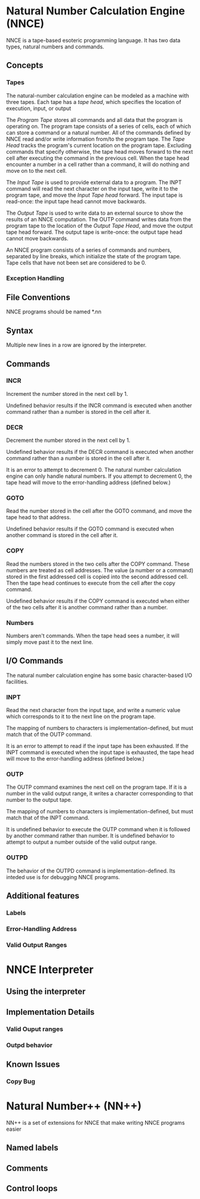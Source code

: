 # Natural Number Calculation Engine (NNCE)

NNCE is a tape-based esoteric programming language. It has two data types, natural numbers and commands.

## Concepts

### Tapes
The natural-number calculation engine can be modeled as a machine with three tapes. Each tape has a *tape head*, which specifies the location of execution, input, or output

The *Program Tape* stores all commands and all data that the program is operating on. The program tape consists of a series of cells, each of which can store a command or a natural number. All of the commands defined by NNCE read and/or write information from/to the program tape.  The *Tape Head* tracks the program's current location on the program tape. Excluding commands that specify otherwise, the tape head moves forward to the next cell after executing the command in the previous cell. When the tape head encounter a number in a cell rather than a command, it will do nothing and move on to the next cell.

The *Input Tape* is used to provide external data to a program. The INPT command will read the next character on the input tape, write it to the program tape, and move the *Input Tape head* forward. The input tape is read-once: the input tape head cannot move backwards.

The *Output Tape* is used to write data to an external source to show the results of an NNCE computation. The OUTP command writes data from the program tape to the location of the *Output Tape Head*, and move the output tape head forward. The output tape is write-once: the output tape head cannot move backwards.

An NNCE program consists of a series of commands and numbers, separated by line breaks, which initialize the state of the program tape. Tape cells that have not been set are considered to be 0.

### Exception Handling

## File Conventions

NNCE programs should be named *.nn

## Syntax

Multiple new lines in a row are ignored by the interpreter.

## Commands

### INCR
Increment the number stored in the next cell by 1.

Undefined behavior results if the INCR command is executed when another command rather than a number is stored in the cell after it.
### DECR
Decrement the number stored in the next cell by 1.

Undefined behavior results if the DECR command is executed when another command rather than a number is stored in the cell after it.

It is an error to attempt to decrement 0. The natural number calculation engine can only handle natural numbers. If you attempt to decrement 0, the tape head will move to the error-handling address (defined below.)

### GOTO
Read the number stored in the cell after the GOTO command, and move the tape head to that address.

Undefined behavior results if the GOTO command is executed when another command is stored in the cell after it.

### COPY
Read the numbers stored in the two cells after the COPY command. These numbers are treated as cell addresses. The value (a number or a command) stored in the first addressed cell is copied into the second addressed cell. Then the tape head continues to execute from the cell after the copy command.

Undefined behavior results if the COPY command is executed when either of the two cells after it is another command rather than a number.

### Numbers
Numbers aren't commands. When the tape head sees a number, it will simply move past it to the next line.

## I/O Commands
The natural number calculation engine has some basic character-based I/O facilities.
### INPT
Read the next character from the input tape, and write a numeric value which corresponds to it to the next line on the program tape.

The mapping of numbers to characters is implementation-defined, but must match that of the OUTP command.

It is an error to attempt to read if the input tape has been exhausted. If the INPT command is executed when the input tape is exhausted, the tape head will move to the error-handling address (defined below.) 
### OUTP
The OUTP command examines the next cell on the program tape. If it is a number in the valid output range, it writes a character corresponding to that number to the output tape.

The mapping of numbers to characters is implementation-defined, but must match that of the INPT command.

It is undefined behavior to execute the OUTP command when it is followed by another command rather than number.
It is undefined behavior to attempt to output a number outside of the valid output range.

### OUTPD
The behavior of the OUTPD command is implementation-defined. Its inteded use is for debugging NNCE programs.

## Additional features

### Labels

### Error-Handling Address

### Valid Output Ranges

# NNCE Interpreter

## Using the interpreter
## Implementation Details
### Valid Ouput ranges
### Outpd behavior

## Known Issues

### Copy Bug
# Natural Number++ (NN++)

NN++ is a set of extensions for NNCE that make writing NNCE programs easier

## Named labels
## Comments
## Control loops
